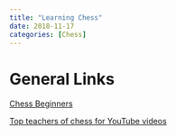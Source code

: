 ```yaml
---
title: "Learning Chess"
date: 2018-11-17
categories: [Chess]
---
```


# General Links

[Chess Beginners](https://www.reddit.com/r/chessbeginners/)

[Top teachers of chess for YouTube videos](https://www.reddit.com/r/chess/comments/9xt4p8/top_teachers_of_chess_for_youtube_videos/)